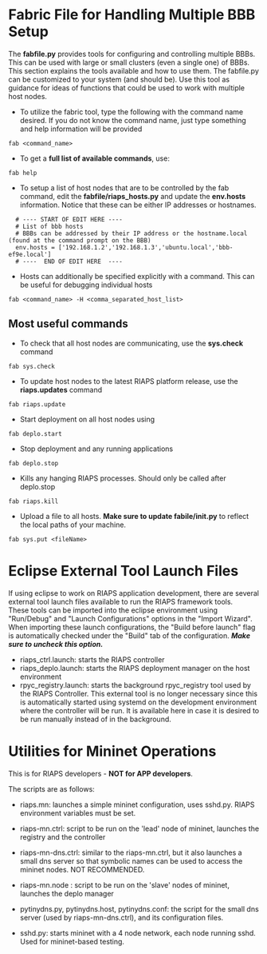# Fabric File for Handling Multiple BBB Setup
The **fabfile.py** provides tools for configuring and controlling multiple BBBs.  This can be used with large or small clusters (even a single one) of BBBs.  This section explains the tools available and how to use them.  The fabfile.py can be customized to your system (and should be).  Use this tool as guidance for ideas of functions that could be used to work with multiple host nodes.
- To utilize the fabric tool, type the following with the command name desired.  If you do not know the command name, just type something and help information will be provided
```
fab <command_name>
```
- To get a **full list of available commands**, use:
```
fab help
```

- To setup a list of host nodes that are to be controlled by the fab command, edit the **fabfile/riaps_hosts.py** and update the **env.hosts** information. Notice that these can be either IP addresses or hostnames.
```
  # ---- START OF EDIT HERE ----
  # List of bbb hosts
  # BBBs can be addressed by their IP address or the hostname.local (found at the command prompt on the BBB)
  env.hosts = ['192.168.1.2','192.168.1.3','ubuntu.local','bbb-ef9e.local']
  # ----  END OF EDIT HERE  ----
```
- Hosts can additionally be specified explicitly with a command. This can be useful for debugging individual hosts
```
fab <command_name> -H <comma_separated_host_list>
```

## Most useful commands
- To check that all host nodes are communicating, use the **sys.check** command
```
fab sys.check
```
- To update host nodes to the latest RIAPS platform release, use the **riaps.updates** command
```
fab riaps.update
```
- Start deployment on all host nodes using
```
fab deplo.start
```
- Stop deployment and any running applications
```
fab deplo.stop
```
- Kills any hanging RIAPS processes. Should only be called after deplo.stop
```
fab riaps.kill
```
- Upload a file to all hosts. **Make sure to update fabile/__init__.py** to reflect the local paths of your machine.
```
fab sys.put <fileName>
```

# Eclipse External Tool Launch Files

If using eclipse to work on RIAPS application development, there are several external tool launch files available to run the RIAPS framework tools.  
These tools can be imported into the eclipse environment using "Run/Debug" and "Launch Configurations" options in the "Import Wizard".  When
importing these launch configurations, the "Build before launch" flag is automatically checked under the "Build" tab of the configuration.  ***Make
sure to uncheck this option.***

- riaps_ctrl.launch:  starts the RIAPS controller
- riaps_deplo.launch:  starts the RIAPS deployment manager on the host environment
- rpyc_registry.launch:  starts the background rpyc_registry tool used by the RIAPS Controller.  This external tool is no longer necessary since this is automatically started using systemd on the development environment where the controller will be run.  It is available here in case it is desired to be run manually instead of in the background.


# Utilities for Mininet Operations
This is for RIAPS developers - **NOT for APP developers**.

The scripts are as follows:
- riaps.mn: launches a simple mininet configuration, uses sshd.py. RIAPS environment variables must be set.  

- riaps-mn.ctrl: script to be run on the 'lead' node of mininet, launches the registry and the controller

- riaps-mn-dns.ctrl: similar to the riaps-mn.ctrl, but it also launches a small dns server so that symbolic names can be used to access the mininet nodes. NOT RECOMMENDED.

- riaps-mn.node : script to be run on the 'slave' nodes of mininet, launches the deplo manager

- pytinydns.py, pytinydns.host, pytinydns.conf: the script for the small dns server (used by riaps-mn-dns.ctrl), and its configuration files.

- sshd.py: starts mininet with a 4 node network, each node running sshd. Used for mininet-based testing.
